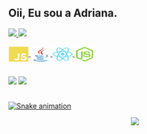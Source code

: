 
## Oii, Eu sou a Adriana.

  <div>
  <a href="https://github.com/driica">
  <img height="150em" src="https://github-readme-stats.vercel.app/api?username=driica&show_icons=true&theme=jolly&include_all_commits=true&count_private=true"/>
  <img height="150em" src="https://github-readme-stats.vercel.app/api/top-langs/?username=driica&layout=compact&theme=jolly"/>
</div>
  
<div style="display: inline_block"><br>
  <img align="center" alt="dri-Js" height="30" width="40" src="https://raw.githubusercontent.com/devicons/devicon/master/icons/javascript/javascript-plain.svg">
  <img align="center" alt="dri-java" height="30" width="40" src="https://raw.githubusercontent.com/devicons/devicon/master/icons/java/java-original.svg">
 <img align="center" alt="dri-react" height="30" width="40" src="https://raw.githubusercontent.com/devicons/devicon/master/icons/react/react-original.svg">
 <img align="center" alt="dri-Node" height="30" width="40" src="https://raw.githubusercontent.com/devicons/devicon/master/icons/nodejs/nodejs-original.svg">
</div>

##
  
<div> 
 <a href="https://www.linkedin.com/in/adrianabeatriz3/" target="_blank"><img src="https://img.shields.io/badge/-LinkedIn-%230077B5?style=for-the-badge&logo=linkedin&logoColor=white"></a> 
  <a href="mailto:adrianabeatriiz900@gmail.com"><img src="https://img.shields.io/badge/-Gmail-%23333?style=for-the-badge&logo=gmail&logoColor=white" target="_blank">
</div>
<br>


![Snake animation](https://github.com/driica/driica/blob/output/github-contribution-grid-snake.svg)
  
<div align="center">
<!--    ## <img src="https://media.giphy.com/media/YjHOvLaZ02jI8C3yvH/giphy.gif" height="30px"> While coding I'm listening to:
   [![spotify-github-profile](https://spotify-github-profile.vercel.app/api/view?uid=driica&cover_image=true&theme=novatorem&bar_color=8a2be2&bar_color_cover=false)](https://spotify-github-profile.vercel.app/api/view?uid=driica&redirect=true) -->

  ![](https://komarev.com/ghpvc/?username=driica&color=blueviolet&style=flat-square)
   </div>
